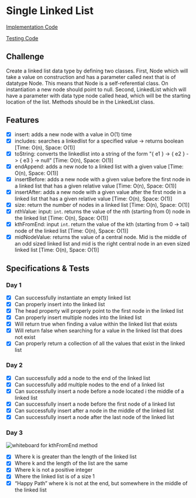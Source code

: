 # Single Linked List

[Implementation Code](../linkedlist)

[Testing Code](../../../../test/java/datastructures/linkedlist/LinkedListTest.java)

## Challenge

Create a linked list data type by defining two classes. First, Node which will take a value on construction and has a parameter called next that is of datatype Node. This means that Node is a self-referential class. On instantiation a new node should point to null. Second, LinkedList which will have a parameter with data type node called head, which will be the starting location of the list. Methods should be in the LinkedList class.

## Features

- [x] insert: adds a new node with a value in O(1) time
- [x] includes: searches a linkedlist for a specified value -> returns boolean [Time: O(n), Space: O(1)]
- [x] toString: converts the linkedlist into a string of the form "{ e1 } -> { e2 } -> { e3 } -> null" [Time: O(n), Space: O(1)]
- [x] endAppend: adds a new node to a linked list with a given value [Time: O(n), Space: O(1)]
- [x] insertBefore: adds a new node with a given value before the first node in a linked list that has a given relative value [Time: O(n), Space: O(1)]
- [x] insertAfter: adds a new node with a given value after the first node in a linked list that has a given relative value [Time: O(n), Space: O(1)]
- [x] size: return the number of nodes in a linked list [Time: O(n), Space: O(1)]
- [x] nthValue: input: `int`. returns the value of the nth (starting from 0) node in the linked list [Time: O(n), Space: O(1)]
- [x] kthFromEnd: input `int`. return the value of the kth (starting from 0 -> tail) node of the linked list [Time: O(n), Space: O(1)]
- [x] midNodeValue: returns the value of a central node. Mid is the middle of an odd sized linked list and mid is the right central node in an even sized linked list [Time: O(n), Space: O(1)]

## Specifications & Tests

### Day 1

- [x] Can successfully instantiate an empty linked list
- [x] Can properly insert into the linked list
- [x] The head property will properly point to the first node in the linked list
- [x] Can properly insert multiple nodes into the linked list
- [x] Will return true when finding a value within the linked list that exists
- [x] Will return false when searching for a value in the linked list that does not exist
- [x] Can properly return a collection of all the values that exist in the linked list

### Day 2

- [x] Can successfully add a node to the end of the linked list
- [x] Can successfully add multiple nodes to the end of a linked list
- [x] Can successfully insert a node before a node located i the middle of a linked list
- [x] Can successfully insert a node before the first node of a linked list
- [x] Can successfully insert after a node in the middle of the linked list
- [x] Can successfully insert a node after the last node of the linked list

### Day 3

![whiteboard for kthFromEnd method]()

- [x] Where k is greater than the length of the linked list
- [x] Where k and the length of the list are the same
- [x] Where k is not a positive integer
- [x] Where the linked list is of a size 1
- [x] “Happy Path” where k is not at the end, but somewhere in the middle of the linked list
